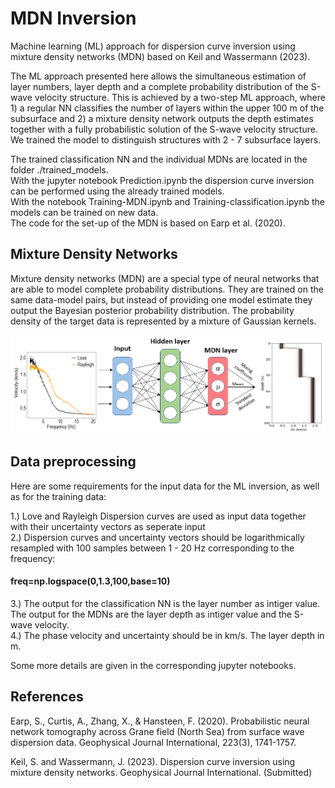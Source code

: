 # MDN Inversion
Machine learning (ML) approach for dispersion curve inversion using mixture density networks (MDN) based on Keil and Wassermann (2023).

The ML approach presented here allows the simultaneous estimation of layer numbers, layer depth and a complete probability distribution of the S-wave velocity structure. This is achieved by a two-step ML approach, where 1) a regular NN classifies the number of layers within the upper 100 m of the subsurface and 2) a mixture density network outputs the depth estimates together with a fully probabilistic solution of the S-wave velocity structure. We trained the model to distinguish structures with 2 - 7 subsurface layers.

The trained classification NN and the individual MDNs are located in the folder ./trained_models.   
With the jupyter notebook Prediction.ipynb the dispersion curve inversion can be performed using the already trained models.    
With the notebook Training-MDN.ipynb and Training-classification.ipynb the models can be trained on new data.   
The code for the set-up of the MDN is based on Earp et al. (2020). 


## Mixture Density Networks
Mixture density networks (MDN) are a special type of neural networks that are able to model complete probability distributions. They are trained on the same data-model pairs, but instead of providing one model estimate they output the Bayesian posterior probability distribution. The probability density of the target data is represented by a mixture of Gaussian kernels.

![alt text](https://github.com/SabrinaKeil/MDN_Inversion/blob/main/MDN_structure.png)

## Data preprocessing
Here are some requirements for the input data for the ML inversion, as well as for the training data: 

1.) Love and Rayleigh Dispersion curves are used as input data together with their uncertainty vectors as seperate input    
2.) Dispersion curves and uncertainty vectors should be logarithmically resampled with 100 samples between 1 - 20 Hz corresponding to the frequency:    
#### freq=np.logspace(0,1.3,100,base=10)
3.) The output for the classification NN is the layer number as intiger value. The output for the MDNs are the layer depth as intiger value and the S-wave velocity.   
4.) The phase velocity and uncertainty should be in km/s. The layer depth in m.   

Some more details are given in the corresponding jupyter notebooks.



## References
Earp, S., Curtis, A., Zhang, X., & Hansteen, F. (2020). Probabilistic neural network tomography across Grane field (North Sea) from surface wave dispersion data. Geophysical Journal International, 223(3), 1741-1757.

Keil, S. and Wassermann, J. (2023). Dispersion curve inversion using mixture density networks. Geophysical Journal International. (Submitted)

